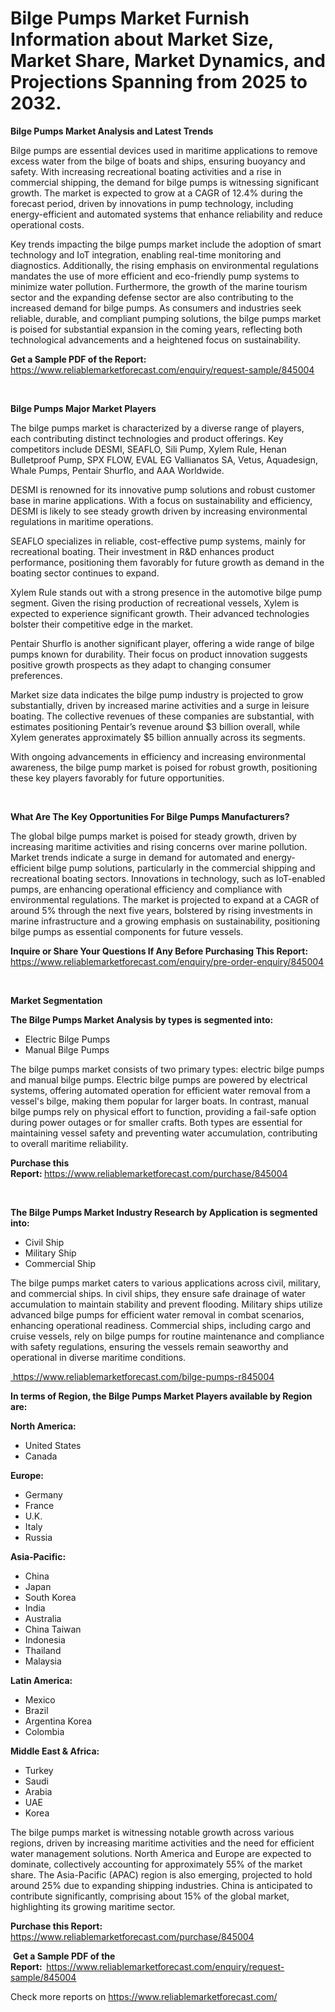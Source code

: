 <p><h1>Bilge Pumps Market Furnish Information about Market Size, Market Share, Market Dynamics, and Projections Spanning from 2025 to 2032.</h1></p><p><strong>Bilge Pumps Market Analysis and Latest Trends</strong></p>
<p><p>Bilge pumps are essential devices used in maritime applications to remove excess water from the bilge of boats and ships, ensuring buoyancy and safety. With increasing recreational boating activities and a rise in commercial shipping, the demand for bilge pumps is witnessing significant growth. The market is expected to grow at a CAGR of 12.4% during the forecast period, driven by innovations in pump technology, including energy-efficient and automated systems that enhance reliability and reduce operational costs.</p><p>Key trends impacting the bilge pumps market include the adoption of smart technology and IoT integration, enabling real-time monitoring and diagnostics. Additionally, the rising emphasis on environmental regulations mandates the use of more efficient and eco-friendly pump systems to minimize water pollution. Furthermore, the growth of the marine tourism sector and the expanding defense sector are also contributing to the increased demand for bilge pumps. As consumers and industries seek reliable, durable, and compliant pumping solutions, the bilge pumps market is poised for substantial expansion in the coming years, reflecting both technological advancements and a heightened focus on sustainability.</p></p>
<p><strong>Get a Sample PDF of the Report:&nbsp;</strong> <a href="https://www.reliablemarketforecast.com/enquiry/request-sample/845004?utm_campaign=2594&utm_medium=2&utm_source=Github&utm_content=ia&utm_term=20022025&utm_id=bilge-pumps">https://www.reliablemarketforecast.com/enquiry/request-sample/845004</a></p>
<p>&nbsp;</p>
<p><strong>Bilge Pumps Major Market Players</strong></p>
<p><p>The bilge pumps market is characterized by a diverse range of players, each contributing distinct technologies and product offerings. Key competitors include DESMI, SEAFLO, Sili Pump, Xylem Rule, Henan Bulletproof Pump, SPX FLOW, EVAL EG Vallianatos SA, Vetus, Aquadesign, Whale Pumps, Pentair Shurflo, and AAA Worldwide.</p><p>DESMI is renowned for its innovative pump solutions and robust customer base in marine applications. With a focus on sustainability and efficiency, DESMI is likely to see steady growth driven by increasing environmental regulations in maritime operations.</p><p>SEAFLO specializes in reliable, cost-effective pump systems, mainly for recreational boating. Their investment in R&D enhances product performance, positioning them favorably for future growth as demand in the boating sector continues to expand.</p><p>Xylem Rule stands out with a strong presence in the automotive bilge pump segment. Given the rising production of recreational vessels, Xylem is expected to experience significant growth. Their advanced technologies bolster their competitive edge in the market.</p><p>Pentair Shurflo is another significant player, offering a wide range of bilge pumps known for durability. Their focus on product innovation suggests positive growth prospects as they adapt to changing consumer preferences.</p><p>Market size data indicates the bilge pump industry is projected to grow substantially, driven by increased marine activities and a surge in leisure boating. The collective revenues of these companies are substantial, with estimates positioning Pentair’s revenue around $3 billion overall, while Xylem generates approximately $5 billion annually across its segments.</p><p>With ongoing advancements in efficiency and increasing environmental awareness, the bilge pump market is poised for robust growth, positioning these key players favorably for future opportunities.</p></p>
<p>&nbsp;</p>
<p><strong>What Are The Key Opportunities For Bilge Pumps Manufacturers?</strong></p>
<p><p>The global bilge pumps market is poised for steady growth, driven by increasing maritime activities and rising concerns over marine pollution. Market trends indicate a surge in demand for automated and energy-efficient bilge pump solutions, particularly in the commercial shipping and recreational boating sectors. Innovations in technology, such as IoT-enabled pumps, are enhancing operational efficiency and compliance with environmental regulations. The market is projected to expand at a CAGR of around 5% through the next five years, bolstered by rising investments in marine infrastructure and a growing emphasis on sustainability, positioning bilge pumps as essential components for future vessels.</p></p>
<p><strong>Inquire or Share Your Questions If Any Before Purchasing This Report:</strong> <a href="https://www.reliablemarketforecast.com/enquiry/pre-order-enquiry/845004?utm_campaign=2594&utm_medium=2&utm_source=Github&utm_content=ia&utm_term=20022025&utm_id=bilge-pumps">https://www.reliablemarketforecast.com/enquiry/pre-order-enquiry/845004</a></p>
<p>&nbsp;</p>
<p><strong>Market Segmentation</strong></p>
<p><strong>The Bilge Pumps Market Analysis by types is segmented into:</strong></p>
<p><ul><li>Electric Bilge Pumps</li><li>Manual Bilge Pumps</li></ul></p>
<p><p>The bilge pumps market consists of two primary types: electric bilge pumps and manual bilge pumps. Electric bilge pumps are powered by electrical systems, offering automated operation for efficient water removal from a vessel's bilge, making them popular for larger boats. In contrast, manual bilge pumps rely on physical effort to function, providing a fail-safe option during power outages or for smaller crafts. Both types are essential for maintaining vessel safety and preventing water accumulation, contributing to overall maritime reliability.</p></p>
<p><strong>Purchase this Report:&nbsp;</strong><a href="https://www.reliablemarketforecast.com/purchase/845004?utm_campaign=2594&utm_medium=2&utm_source=Github&utm_content=ia&utm_term=20022025&utm_id=bilge-pumps">https://www.reliablemarketforecast.com/purchase/845004</a></p>
<p>&nbsp;</p>
<p><strong>The Bilge Pumps Market Industry Research by Application is segmented into:</strong></p>
<p><ul><li>Civil Ship</li><li>Military Ship</li><li>Commercial Ship</li></ul></p>
<p><p>The bilge pumps market caters to various applications across civil, military, and commercial ships. In civil ships, they ensure safe drainage of water accumulation to maintain stability and prevent flooding. Military ships utilize advanced bilge pumps for efficient water removal in combat scenarios, enhancing operational readiness. Commercial ships, including cargo and cruise vessels, rely on bilge pumps for routine maintenance and compliance with safety regulations, ensuring the vessels remain seaworthy and operational in diverse maritime conditions.</p></p>
<p><a href="https://www.reliablemarketforecast.com/bilge-pumps-r845004?utm_campaign=2594&utm_medium=2&utm_source=Github&utm_content=ia&utm_term=20022025&utm_id=bilge-pumps">&nbsp;https://www.reliablemarketforecast.com/bilge-pumps-r845004</a></p>
<p><strong>In terms of Region, the Bilge Pumps Market Players available by Region are:</strong></p>
<p>
    <p> <strong> North America: </strong>
        <ul>
            <li>United States</li>
            <li>Canada</li>
        </ul>
        </p> 
    <p> <strong> Europe: </strong>
        <ul>
            <li>Germany</li>
            <li>France</li>
            <li>U.K.</li>
            <li>Italy</li>
            <li>Russia</li>
        </ul>
        </p> 
    <p> <strong> Asia-Pacific: </strong>
        <ul>
            <li>China</li>
            <li>Japan</li>
            <li>South Korea</li>
            <li>India</li>
            <li>Australia</li>
            <li>China Taiwan</li>
            <li>Indonesia</li>
            <li>Thailand</li>
            <li>Malaysia</li>
        </ul>
        </p> 
    <p> <strong> Latin America: </strong>
        <ul>
            <li>Mexico</li>
            <li>Brazil</li>
            <li>Argentina Korea</li>
            <li>Colombia</li>
        </ul>
        </p> 
    <p> <strong> Middle East & Africa: </strong>
        <ul>
            <li>Turkey</li>
            <li>Saudi</li>
            <li>Arabia</li>
            <li>UAE</li>
            <li>Korea</li>
        </ul>
    </p>
    </p>
<p><p>The bilge pumps market is witnessing notable growth across various regions, driven by increasing maritime activities and the need for efficient water management solutions. North America and Europe are expected to dominate, collectively accounting for approximately 55% of the market share. The Asia-Pacific (APAC) region is also emerging, projected to hold around 25% due to expanding shipping industries. China is anticipated to contribute significantly, comprising about 15% of the global market, highlighting its growing maritime sector.</p></p>
<p><strong>Purchase this Report: </strong><a href="https://www.reliablemarketforecast.com/purchase/845004?utm_campaign=2594&utm_medium=2&utm_source=Github&utm_content=ia&utm_term=20022025&utm_id=bilge-pumps">https://www.reliablemarketforecast.com/purchase/845004</a></p>
<p>&nbsp;<strong>Get a Sample PDF of the Report:&nbsp;&nbsp;</strong><a href="https://www.reliablemarketforecast.com/enquiry/request-sample/845004?utm_campaign=2594&utm_medium=2&utm_source=Github&utm_content=ia&utm_term=20022025&utm_id=bilge-pumps">https://www.reliablemarketforecast.com/enquiry/request-sample/845004</a></p>
<p><strong></strong></p>
<p>Check more reports on <a href="https://www.reliablemarketforecast.com/?utm_campaign=2594&utm_medium=2&utm_source=Github&utm_content=ia&utm_term=20022025&utm_id=bilge-pumps">https://www.reliablemarketforecast.com/</a></p>